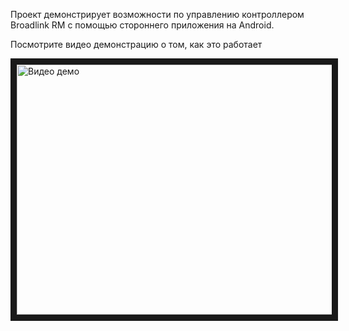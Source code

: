 Проект демонстрирует возможности по управлению контроллером Broadlink RM с помощью стороннего приложения на Android.

Посмотрите видео демонстрацию о том, как это работает

<a href="http://www.youtube.com/watch?feature=player_embedded&v=HMjIbFPheFo
" target="_blank"><img src="http://img.youtube.com/vi/HMjIbFPheFo/0.jpg"
alt="Видео демо" width="600" height="400" border="10" /></a>
